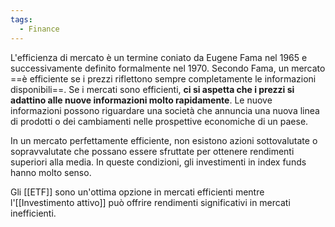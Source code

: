 ```yaml
---
tags:
  - Finance
---
```



L'efficienza di mercato è un termine coniato da Eugene Fama nel 1965 e successivamente definito formalmente nel 1970.
Secondo Fama, un mercato ==è efficiente se i prezzi riflettono sempre completamente le informazioni disponibili==.
Se i mercati sono efficienti, **ci si aspetta che i prezzi si adattino alle nuove informazioni molto rapidamente**.
Le nuove informazioni possono riguardare una società che annuncia una nuova linea di prodotti o dei cambiamenti nelle prospettive economiche di un paese.

In un mercato perfettamente efficiente, non esistono azioni sottovalutate o sopravvalutate che possano essere sfruttate per ottenere rendimenti superiori alla media.
In queste condizioni, gli investimenti in index funds hanno molto senso.

Gli [[ETF]] sono un'ottima opzione in mercati efficienti mentre l'[[Investimento attivo]] può  offrire rendimenti significativi in mercati inefficienti.
